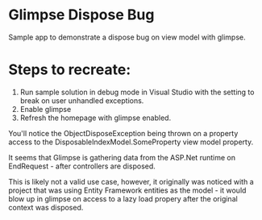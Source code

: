 Glimpse Dispose Bug
====================

Sample app to demonstrate a dispose bug on view model with glimpse.

# Steps to recreate:
1. Run sample solution in debug mode in Visual Studio with the setting to break on user unhandled exceptions.
2. Enable glimpse
3. Refresh the homepage with glimpse enabled.

You'll notice the ObjectDisposeException being thrown on a property access 
to the DisposableIndexModel.SomeProperty view model property.

It seems that Glimpse is gathering data from the ASP.Net runtime on EndRequest - after controllers are disposed.

This is likely not a valid use case, however, it originally was noticed with a project that was using Entity Framework 
entities as the model - it would blow up in glimpse on access to a lazy load propery after the original context
was disposed.
